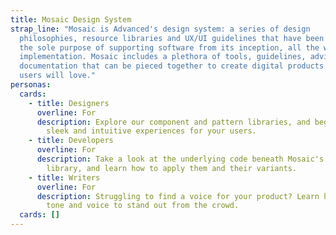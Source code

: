 ```yaml
---
title: Mosaic Design System
strap_line: "Mosaic is Advanced's design system: a series of design
  philosophies, resource libraries and UX/UI guidelines that have been built for
  the sole purpose of supporting software from its inception, all the way to
  implementation. Mosaic includes a plethora of tools, guidelines, advice and
  documentation that can be pieced together to create digital products that your
  users will love."
personas:
  cards:
    - title: Designers
      overline: For
      description: Explore our component and pattern libraries, and begin designing
        sleek and intuitive experiences for your users.
    - title: Developers
      overline: For
      description: Take a look at the underlying code beneath Mosaic's component
        library, and learn how to apply them and their variants.
    - title: Writers
      overline: For
      description: Struggling to find a voice for your product? Learn how Mosaic uses
        tone and voice to stand out from the crowd.
  cards: []
---
```

